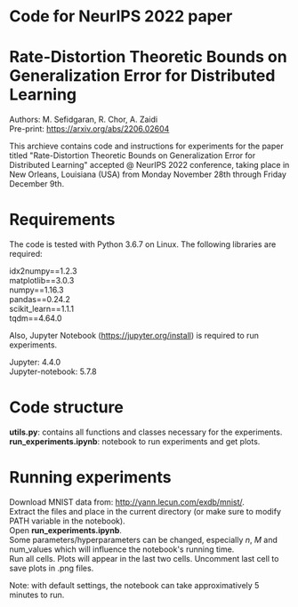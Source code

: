 #                            Code for NeurIPS 2022 paper                     #
#  Rate-Distortion Theoretic Bounds on Generalization Error for Distributed Learning   #
Authors: M. Sefidgaran, R. Chor, A. Zaidi  
Pre-print: https://arxiv.org/abs/2206.02604

This archieve contains code and instructions for experiments for the paper titled "Rate-Distortion Theoretic Bounds on Generalization Error for Distributed Learning" accepted @ NeurIPS 2022 conference, taking place in New Orleans, Louisiana (USA) from Monday November 28th through Friday December 9th.  


# Requirements  #
The code is tested with Python 3.6.7 on Linux. The following libraries
are required:  

idx2numpy==1.2.3  
matplotlib==3.0.3  
numpy==1.16.3  
pandas==0.24.2  
scikit_learn==1.1.1  
tqdm==4.64.0  

Also, Jupyter Notebook (https://jupyter.org/install) is required to run experiments.  

Jupyter: 4.4.0  
Jupyter-notebook: 5.7.8  


# Code structure #
**utils.py**: contains all functions and classes necessary for the experiments.  
**run_experiments.ipynb**: notebook to run experiments and get plots.


# Running experiments #  
Download MNIST data from: http://yann.lecun.com/exdb/mnist/.  
Extract the files and place in the current directory (or make sure to modify PATH variable in the notebook).  
Open **run_experiments.ipynb**.  
Some parameters/hyperparameters can be changed, especially $n$, $M$ and num_values which will influence the notebook's running time.  
Run all cells. Plots will appear in the last two cells. Uncomment last cell to save plots in .png files.  

Note: with default settings, the notebook can take approximatively 5 minutes to run.

